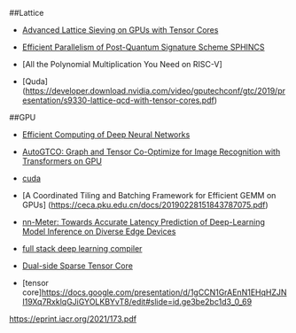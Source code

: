 ##Lattice
* [Advanced Lattice Sieving
on GPUs with Tensor Cores](https://eprint.iacr.org/2021/141.pdf)
* [Efficient Parallelism of Post-Quantum 
Signature Scheme SPHINCS](https://ieeexplore.ieee.org/stamp/stamp.jsp?tp=&arnumber=9095410)

* [All the Polynomial Multiplication
You Need on RISC-V]
* [Quda] (https://developer.download.nvidia.com/video/gputechconf/gtc/2019/presentation/s9330-lattice-qcd-with-tensor-cores.pdf)

##GPU 

* [Efficient Computing of Deep Neural
Networks](http://www.cse.cuhk.edu.hk/~byu/CMSC5743/2020Fall/index.html)

* [AutoGTCO: Graph and Tensor Co-Optimize for
Image Recognition with Transformers on GPU](http://www.cse.cuhk.edu.hk/~byu/papers/C129-ICCAD2021-AutoGTCO.pdf)

* [cuda](https://docs.nvidia.com/cuda/cuda-c-best-practices-guide/index.html)
* [A Coordinated Tiling and Batching Framework for
Efficient GEMM on GPUs] (https://ceca.pku.edu.cn/docs/20190228151843787075.pdf)
* [nn-Meter: Towards Accurate Latency Prediction of Deep-Learning Model Inference on Diverse Edge Devices](https://air.tsinghua.edu.cn/Uploads/UEditor/Files/20210709/6376145008525256118804429.pdf)
* [full stack deep learning compiler](https://drive.google.com/file/d/1Oct44xh4E2cZvCDXgn_aubmFcFji71h4/view)
* [Dual-side Sparse Tensor Core]()
* [tensor core]https://docs.google.com/presentation/d/1gCCN1GrAEnN1EHqHZJNI19Xq7RxklqGJiGYOLKBYvT8/edit#slide=id.ge3be2bc1d3_0_69


https://eprint.iacr.org/2021/173.pdf
